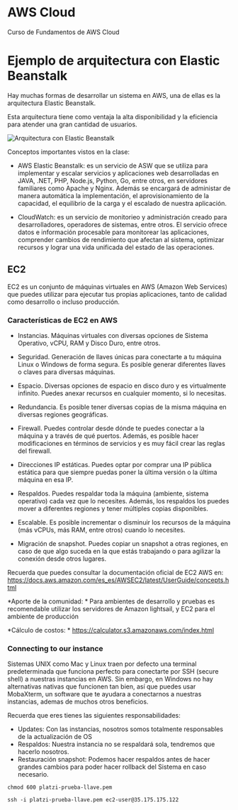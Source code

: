 # AWS Cloud 
Curso de Fundamentos de AWS Cloud 

# Ejemplo de arquitectura con Elastic Beanstalk
Hay muchas formas de desarrollar un sistema en AWS, una de ellas es la arquitectura Elastic Beanstalk.

Esta arquitectura tiene como ventaja la alta disponibilidad y la eficiencia para atender una gran cantidad de usuarios. 

![Arquitectura con Elastic Beanstalk](https://user-images.githubusercontent.com/56992179/159625178-2feb8bbb-cf32-4212-9ac6-07ea3b59d603.jpg)

Conceptos importantes vistos en la clase:

- AWS Elastic Beanstalk: es un servicio de ASW que se utiliza para implementar y escalar servicios y aplicaciones web desarrolladas en JAVA, .NET, PHP, Node.js, Python, Go, entre otros, en servidores familiares como Apache y Nginx. Además se encargará de administar de manera automática la implementación, el aprovisionamiento de la capacidad, el equilibrio de la carga y el escalado de nuestra aplicación.

- CloudWatch: es un servicio de monitorieo y administración creado para desarrolladores, operadores de sistemas, entre otros. El servicio ofrece datos e información procesable para monitorear las aplicaciones, comprender cambios de rendimiento que afectan al sistema, optimizar recursos y lograr una vida unificada del estado de las operaciones. 

## EC2
EC2 es un conjunto de máquinas virtuales en AWS (Amazon Web Services) que puedes utilizar para ejecutar tus propias aplicaciones, tanto de calidad como desarrollo o incluso producción.

### Características de EC2 en AWS
- Instancias. Máquinas virtuales con diversas opciones de Sistema Operativo, vCPU, RAM y Disco Duro, entre otros.

- Seguridad. Generación de llaves únicas para conectarte a tu máquina Linux o Windows de forma segura. Es posible generar diferentes llaves o claves para diversas máquinas.

- Espacio. Diversas opciones de espacio en disco duro y es virtualmente infinito. Puedes anexar recursos en cualquier momento, si lo necesitas.

- Redundancia. Es posible tener diversas copias de la misma máquina en diversas regiones geográficas.

- Firewall. Puedes controlar desde dónde te puedes conectar a la máquina y a través de qué puertos. Además, es posible hacer modificaciones en términos de servicios y es muy fácil crear las reglas del firewall.

- Direcciones IP estáticas. Puedes optar por comprar una IP pública estática para que siempre puedas poner la última versión o la última máquina en esa IP.

- Respaldos. Puedes respaldar toda la máquina (ambiente, sistema operativo) cada vez que lo necesites. Además, los respaldos los puedes mover a diferentes regiones y tener múltiples copias disponibles.

- Escalable. Es posible incrementar o disminuir los recursos de la máquina (más vCPUs, más RAM, entre otros) cuando lo necesites.

- Migración de snapshot. Puedes copiar un snapshot a otras regiones, en caso de que algo suceda en la que estás trabajando o para agilizar la conexión desde otros lugares.

Recuerda que puedes consultar la documentación oficial de EC2 AWS en: https://docs.aws.amazon.com/es_es/AWSEC2/latest/UserGuide/concepts.html


*Aporte de la comunidad: *
Para ambientes de desarrollo y pruebas es recomendable utilizar los servidores de Amazon lightsail, y EC2 para el ambiente de producción

*Cálculo de costos: *
https://calculator.s3.amazonaws.com/index.html

### Connecting to our instance

Sistemas UNIX como Mac y Linux traen por defecto una terminal predeterminada que funciona perfecto para conectarte por SSH (secure shell) a nuestras instancias en AWS. Sin embargo, en Windows no hay alternativas nativas que funcionen tan bien, así que puedes usar MobaXterm, un software que te ayudara a conectarnos a nuestras instancias, ademas de muchos otros beneficios.

Recuerda que eres tienes las siguientes responsabilidades:

- Updates: Con las instancias, nosotros somos totalmente responsables de la actualización de OS
- Respaldos: Nuestra instancia no se respaldará sola, tendremos que hacerlo nosotros.
- Restauración snapshot: Podemos hacer respaldos antes de hacer grandes cambios para poder hacer rollback del Sistema en caso necesario.


```
chmod 600 platzi-prueba-llave.pem
``` 

```
ssh -i platzi-prueba-llave.pem ec2-user@35.175.175.122
```